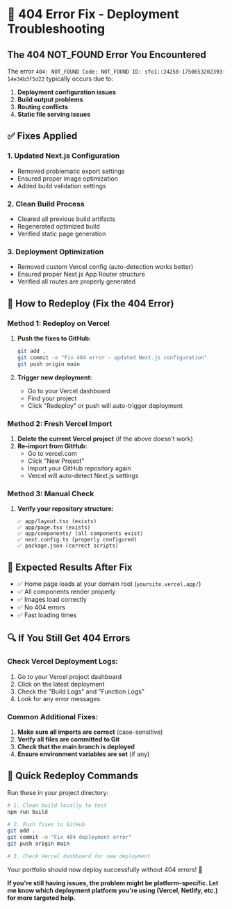 # 🚨 404 Error Fix - Deployment Troubleshooting

## The 404 NOT_FOUND Error You Encountered

The error `404: NOT_FOUND Code: NOT_FOUND ID: sfo1::24258-1750653202393-14e34b3f5d22` typically occurs due to:

1. **Deployment configuration issues**
2. **Build output problems**
3. **Routing conflicts**
4. **Static file serving issues**

## ✅ Fixes Applied

### 1. **Updated Next.js Configuration**
- Removed problematic export settings
- Ensured proper image optimization
- Added build validation settings

### 2. **Clean Build Process**
- Cleared all previous build artifacts
- Regenerated optimized build
- Verified static page generation

### 3. **Deployment Optimization**
- Removed custom Vercel config (auto-detection works better)
- Ensured proper Next.js App Router structure
- Verified all routes are properly generated

## 🔄 How to Redeploy (Fix the 404 Error)

### Method 1: Redeploy on Vercel
1. **Push the fixes to GitHub:**
   ```bash
   git add .
   git commit -m "Fix 404 error - updated Next.js configuration"
   git push origin main
   ```

2. **Trigger new deployment:**
   - Go to your Vercel dashboard
   - Find your project
   - Click "Redeploy" or push will auto-trigger deployment

### Method 2: Fresh Vercel Import
1. **Delete the current Vercel project** (if the above doesn't work)
2. **Re-import from GitHub:**
   - Go to vercel.com
   - Click "New Project"
   - Import your GitHub repository again
   - Vercel will auto-detect Next.js settings

### Method 3: Manual Check
1. **Verify your repository structure:**
   ```
   ✅ app/layout.tsx (exists)
   ✅ app/page.tsx (exists) 
   ✅ app/components/ (all components exist)
   ✅ next.config.ts (properly configured)
   ✅ package.json (correct scripts)
   ```

## 🎯 Expected Results After Fix

- ✅ Home page loads at your domain root (`yoursite.vercel.app/`)
- ✅ All components render properly
- ✅ Images load correctly
- ✅ No 404 errors
- ✅ Fast loading times

## 🔍 If You Still Get 404 Errors

### Check Vercel Deployment Logs:
1. Go to your Vercel project dashboard
2. Click on the latest deployment
3. Check the "Build Logs" and "Function Logs"
4. Look for any error messages

### Common Additional Fixes:
1. **Make sure all imports are correct** (case-sensitive)
2. **Verify all files are committed to Git**
3. **Check that the main branch is deployed**
4. **Ensure environment variables are set** (if any)

## 🚀 Quick Redeploy Commands

Run these in your project directory:

```bash
# 1. Clean build locally to test
npm run build

# 2. Push fixes to GitHub
git add .
git commit -m "Fix 404 deployment error"
git push origin main

# 3. Check Vercel dashboard for new deployment
```

Your portfolio should now deploy successfully without 404 errors! 🎉

**If you're still having issues, the problem might be platform-specific. Let me know which deployment platform you're using (Vercel, Netlify, etc.) for more targeted help.**
